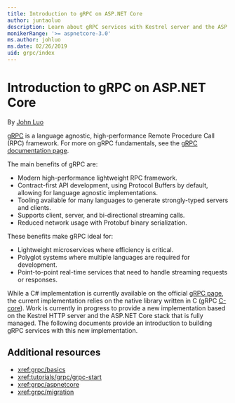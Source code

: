 ```yaml
---
title: Introduction to gRPC on ASP.NET Core
author: juntaoluo
description: Learn about gRPC services with Kestrel server and the ASP.NET Core stack.
monikerRange: '>= aspnetcore-3.0'
ms.author: johluo
ms.date: 02/26/2019
uid: grpc/index
---
```

# Introduction to gRPC on ASP.NET Core

By [John Luo](https://github.com/juntaoluo)

[gRPC](https://grpc.io/docs/guides/) is a language agnostic, high-performance Remote Procedure Call (RPC) framework. For more on gRPC fundamentals, see the [gRPC documentation page](https://grpc.io/docs/).

The main benefits of gRPC are:

* Modern high-performance lightweight RPC framework.
* Contract-first API development, using Protocol Buffers by default, allowing for language agnostic implementations.
* Tooling available for many languages to generate strongly-typed servers and clients.
* Supports client, server, and bi-directional streaming calls.
* Reduced network usage with Protobuf binary serialization.

These benefits make gRPC ideal for:

* Lightweight microservices where efficiency is critical.
* Polyglot systems where multiple languages are required for development.
* Point-to-point real-time services that need to handle streaming requests or responses.

While a C# implementation is currently available on the official [gRPC page](https://grpc.io/docs/quickstart/csharp.html), the current implementation relies on the native library written in C (gRPC [C-core](https://grpc.io/blog/grpc-stacks)). Work is currently in progress to provide a new implementation based on the Kestrel HTTP server and the ASP.NET Core stack that is fully managed. The following documents provide an introduction to building gRPC services with this new implementation.

## Additional resources

* <xref:grpc/basics>
* <xref:tutorials/grpc/grpc-start>
* <xref:grpc/aspnetcore>
* <xref:grpc/migration>